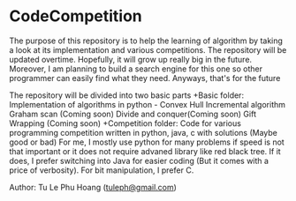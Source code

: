 # CodeCompetition
The purpose of this repository is to help the learning
of algorithm by taking a look at its implementation and
various competitions. The repository will be updated
overtime. Hopefully, it will grow up really big in the
future. Moreover, I am planning to build a search engine
for this one so other programmer can easily find what
they need. Anyways, that's for the future

The repository will be divided into two basic parts
+Basic folder: Implementation of algorithms in python
    - Convex Hull
	Incremental algorithm
	Graham scan (Coming soon)
	Divide and conquer(Coming soon)
	Gift Wrapping (Coming soon)
+Competition folder:
    Code for various programming competition written
	in python, java, c with solutions (Maybe good or bad)
    For me, I mostly use python for many problems if
	speed is not that important or it does not require
	advaned library like red black tree. If it does,
	I prefer switching into Java for easier coding
	(But it comes with a price of verbosity). For
	bit manipulation, I prefer C.

Author:
	Tu Le Phu Hoang (tuleph@gmail.com)
